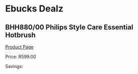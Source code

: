 
# Ebucks Dealz
## BHH880/00 Philips Style Care Essential Hotbrush
[Product Page](https://www.ebucks.com/web/shop/productSelected.do?prodId=1044986159&catId=1240555120)

Price: R599.00

Savings: 


	